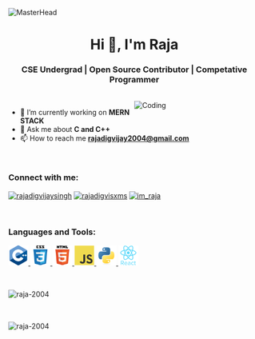 ![MasterHead](https://68.media.tumblr.com/61d4fea89f86eb4cb5a7e616d9cd4832/tumblr_owi25v6uAo1r4gsiio1_1280.gif)
<h1 align="center">Hi 👋, I'm Raja</h1>
<h3 align="center">CSE Undergrad | Open Source Contributor | Competative Programmer</h3>
<br>
<img align="right" alt="Coding" width="50%" src="https://camo.githubusercontent.com/fcf3b7b1dc0379bb967d57a2b2121957ce03a3866ad64b27a3773e0e245fc2e4/68747470733a2f2f74342e667463646e2e6e65742f6a70672f30352f36302f37372f39392f3234305f465f3536303737393930345f6265626e514d416c58734d476e7636695639775376614f547a704a593876326c2e6a7067">

- 🔭 I’m currently working on **MERN STACK**
- 💬 Ask me about **C and C++**
- 📫 How to reach me **rajadigvijay2004@gmail.com**
<br>
<h3 align="left">Connect with me:</h3>
<p align="left">
<a href="https://linkedin.com/in/rajadigvijaysingh" target="blank"><img align="center" src="https://raw.githubusercontent.com/rahuldkjain/github-profile-readme-generator/master/src/images/icons/Social/linked-in-alt.svg" alt="rajadigvijaysingh" height="30" width="40" /></a>
<a href="https://auth.geeksforgeeks.org/user/rajadigvisxms" target="blank"><img align="center" src="https://raw.githubusercontent.com/rahuldkjain/github-profile-readme-generator/master/src/images/icons/Social/geeks-for-geeks.svg" alt="rajadigvisxms" height="30" width="40" /></a>
<a href="https://discord.gg/im_raja" target="blank"><img align="center" src="https://raw.githubusercontent.com/rahuldkjain/github-profile-readme-generator/master/src/images/icons/Social/discord.svg" alt="im_raja" height="30" width="40" /></a>
</p> <br>
<h3 align="left">Languages and Tools:</h3>
<p align="left"> <a href="https://www.w3schools.com/cpp/" target="_blank" rel="noreferrer"> <img src="https://raw.githubusercontent.com/devicons/devicon/master/icons/cplusplus/cplusplus-original.svg" alt="cplusplus" width="40" height="40"/> </a> <a href="https://www.w3schools.com/css/" target="_blank" rel="noreferrer"> <img src="https://raw.githubusercontent.com/devicons/devicon/master/icons/css3/css3-original-wordmark.svg" alt="css3" width="40" height="40"/> </a> <a href="https://www.w3.org/html/" target="_blank" rel="noreferrer"> <img src="https://raw.githubusercontent.com/devicons/devicon/master/icons/html5/html5-original-wordmark.svg" alt="html5" width="40" height="40"/> </a> <a href="https://developer.mozilla.org/en-US/docs/Web/JavaScript" target="_blank" rel="noreferrer"> <img src="https://raw.githubusercontent.com/devicons/devicon/master/icons/javascript/javascript-original.svg" alt="javascript" width="40" height="40"/> </a> <a href="https://www.python.org" target="_blank" rel="noreferrer"> <img src="https://raw.githubusercontent.com/devicons/devicon/master/icons/python/python-original.svg" alt="python" width="40" height="40"/> </a> <a href="https://reactjs.org/" target="_blank" rel="noreferrer"> <img src="https://raw.githubusercontent.com/devicons/devicon/master/icons/react/react-original-wordmark.svg" alt="react" width="40" height="40"/> </a> </p>
<br>
<p><img align="center" src="https://github-readme-stats.vercel.app/api/top-langs?username=raja-2004&show_icons=true&locale=en&layout=compact" alt="raja-2004" /></p>
<br>
<p><img align="center" src="https://github-readme-streak-stats.herokuapp.com/?user=raja-2004&" alt="raja-2004" /></p>
